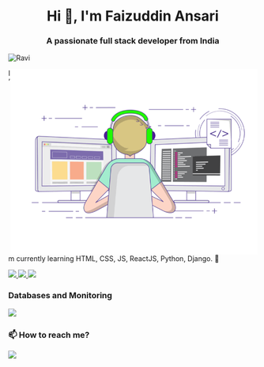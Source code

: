 <h1 align="center">Hi 👋, I'm Faizuddin Ansari</h1>
<h3 align="center">A passionate full stack developer from India</h3>

<p align="left"> <img src="https://komarev.com/ghpvc/?username=ravisingh8115&label=Profile%20views&color=0e75b6&style=flat" alt="Ravi" /> </p>

<img align="right" alt="GIF" src="https://raw.githubusercontent.com/devSouvik/devSouvik/master/gif3.gif" width="500"/>



I’m currently learning HTML, CSS, JS, ReactJS, Python, Django. 🚀


<p float="left">
  <a href="https://python.org/" target="_blank" >
    <img src="https://media1.giphy.com/media/KAq5w47R9rmTuvWOWa/giphy.gif"  height="90" />
  </a>
  
  <a href="https://www.djangoproject.com/" target="_blank" >
    <img src="https://www.edgica.com/wp-content/files/django-logo-big.jpg"  height="80" /> 
  </a>
  
  <a href="https://reactjs.org/" target="_blank" >
    <img src="https://www.pinclipart.com/picdir/middle/537-5374089_react-js-logo-clipart.png"  height="65" />
  </a>
 </p>
  
### Databases and Monitoring

<p>
  <a href="https://www.postgresql.org" target="_blank" >
    <img src="https://www.postgresql.org/media/img/about/press/elephant.png" height="60" />
  </a>
</p>


### 📫 How to reach me?

<p float="left">
  
  <a href="mailto:faizuddinansari53@gmail.com" target="_blank" >
    <img src="https://www.clipartkey.com/mpngs/m/230-2300906_transparent-outlook-icon-png-small-email-logo-png.png"  height="40" />
  </a>
 </p>
